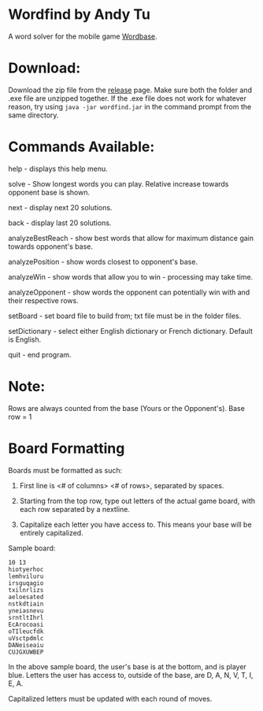 Wordfind by Andy Tu
========
A word solver for the mobile game [Wordbase](https://play.google.com/store/apps/details?id=com.wordbaseapp&hl=en).

Download: 
========
Download the zip file from the [release](https://github.com/andytuwm/wordfind/releases) page. Make sure both the folder and .exe file are unzipped together. If the .exe file does not work for whatever reason, try using `java -jar wordfind.jar` in the command prompt from the same directory.

Commands Available:
=========

help - displays this help menu.


solve - Show longest words you can play. Relative increase towards opponent base is shown.

next - display next 20 solutions.

back - display last 20 solutions.

analyzeBestReach - show best words that allow for maximum distance gain towards opponent's base.

analyzePosition - show words closest to opponent's base.

analyzeWin - show words that allow  you to win - processing may take time.

analyzeOpponent - show words the opponent can potentially win with and their respective rows.
		  
setBoard - set board file to build from; txt file must be in the folder files.

setDictionary - select either English dictionary or French dictionary. Default is English.

quit - end program.

Note:
===
Rows are always counted from the base (Yours or the Opponent's). Base row = 1

Board Formatting
====
Boards must be formatted as such:

1) First line is <# of columns> <# of rows>, separated by spaces.

2) Starting from the top row, type out letters of the actual game board, with each row separated by a nextline.

3) Capitalize each letter you have access to. This means your base will be entirely capitalized.

Sample board:
````
10 13
hiotyerhoc
lemhviluru
irsguqagio
txilnrlizs
aeloesated
nstkdtiain
yneiasnevu
srntltIhrl
EcArocoasi
oTIleucfdk
uVsctpdmlc
DANeiseaiu
CUJGXUWBEP
````

In the above sample board, the user's base is at the bottom, and is player blue. Letters the user has access to, outside of the base, are D, A, N, V, T, I, E, A.

Capitalized letters must be updated with each round of moves.
